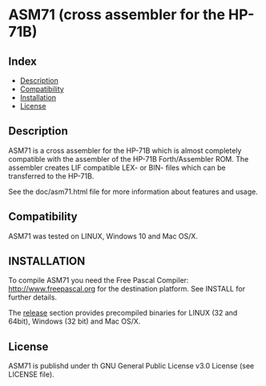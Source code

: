 ASM71 (cross assembler for the HP-71B)
======================================

Index
-----

* [Description](#description)
* [Compatibility](#compatibility)
* [Installation](#installation)
* [License](#license)


Description
-----------

ASM71 is a cross assembler for the HP-71B which is almost completely compatible 
with the assembler of the HP-71B Forth/Assembler ROM. The assembler creates LIF 
compatible LEX- or BIN- files which can be transferred to the HP-71B.

See the doc/asm71.html file for more information about features and usage.


Compatibility
-------------

ASM71 was tested on LINUX, Windows 10 and Mac OS/X.


INSTALLATION
------------

To compile ASM71 you need the Free Pascal Compiler: http://www.freepascal.org
for the destination platform. See INSTALL for further details.

The [release](https://github.com/bug400/asm71/releases) section provides precompiled binaries for LINUX (32 and 64bit),
Windows (32 bit) and Mac OS/X.

License
-------

ASM71 is publishd under th GNU General Public License v3.0 License 
(see LICENSE file).

